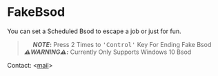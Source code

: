 # FakeBsod

You can set a Scheduled Bsod to escape a job or just for fun.
> &nbsp;&nbsp;&nbsp;&nbsp; **_NOTE_:** Press 2 Times to <kbd>'Control'</kbd> Key For Ending Fake Bsod<br>
> **_⚠️WARNING⚠️:_** Currently Only Supports Windows 10 Bsod



Contact: <[mail](zoda@vuhuv.com)>
